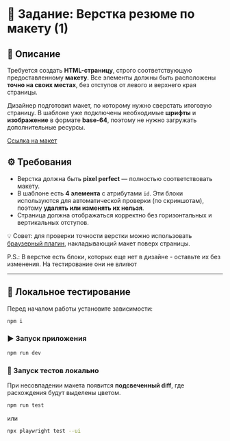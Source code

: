 # 🧩 Задание: Верстка резюме по макету (1)

## 📄 Описание

Требуется создать **HTML-страницу**, строго соответствующую предоставленному **макету**.
Все элементы должны быть расположены **точно на своих местах**, без отступов от левого и верхнего края страницы.

Дизайнер подготовил макет, по которому нужно сверстать итоговую страницу.
В шаблоне уже подключены необходимые **шрифты** и **изображение** в формате **base-64**, поэтому не нужно загружать дополнительные ресурсы.

[Ссылка на макет](https://www.figma.com/design/mmYbZXLlGnVExXsqb95XOH/%D0%98%D0%A2%D0%9C%D0%9E---%D0%92%D1%91%D1%80%D1%81%D1%82%D0%BA%D0%B0--Copy-?node-id=0-1&t=QAM1cBk6uGGhIpxV-1)

## ⚙️ Требования

* Верстка должна быть **pixel perfect** — полностью соответствовать макету.
* В шаблоне есть **4 элемента** с атрибутами `id`.
  Эти блоки используются для автоматической проверки (по скриншотам), поэтому **удалять или изменять их нельзя**.
* Страница должна отображаться корректно без горизонтальных и вертикальных отступов.

💡 Совет: для проверки точности верстки можно использовать [браузерный плагин](https://chromewebstore.google.com/detail/perfectpixel-by-welldonec/dkaagdgjmgdmbnecmcefdhjekcoceebi), накладывающий макет поверх страницы.

P.S.: В верстке есть блоки, которых еще нет в дизайне - оставьте их без изменения. На тестирование они не влияют 

---

## 🧰 Локальное тестирование

Перед началом работы установите зависимости:

```bash
npm i
```

### ▶️ Запуск приложения

```bash
npm run dev
```

### 🧭 Запуск тестов локально

При несовпадении макета появится **подсвеченный diff**, где расхождения будут выделены цветом.
```bash
npm run test
```
или
```bash
npx playwright test --ui
```

